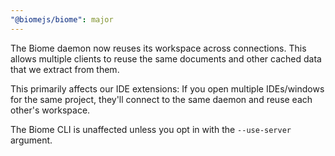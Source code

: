 ```yaml
---
"@biomejs/biome": major
---
```


The Biome daemon now reuses its workspace across connections. This allows multiple clients to
reuse the same documents and other cached data that we extract from them.

This primarily affects our IDE extensions: If you open multiple IDEs/windows for the same project,
they'll connect to the same daemon and reuse each other's workspace.

The Biome CLI is unaffected unless you opt in with the `--use-server` argument.
